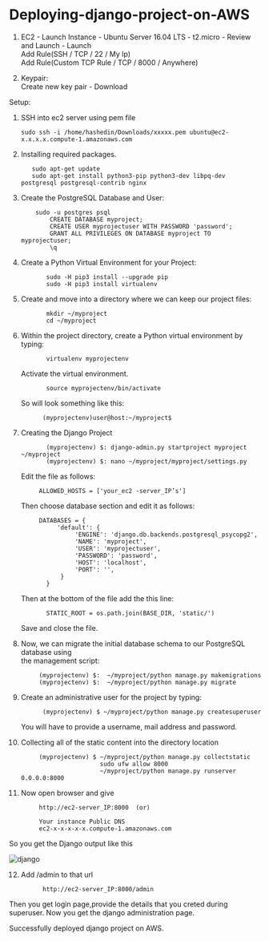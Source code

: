 # Deploying-django-project-on-AWS

1. EC2 - Launch Instance - Ubuntu Server 16.04 LTS - t2.micro - Review and Launch - Launch<br/>
   Add Rule(SSH / TCP / 22 / My Ip)<br/>
   Add Rule(Custom TCP Rule / TCP / 8000 / Anywhere)<br/>

2. Keypair:<br/>
   Create new key pair - Download

Setup:

1. SSH into ec2 server using pem file

       sudo ssh -i /home/hashedin/Downloads/xxxxx.pem ubuntu@ec2-x.x.x.x.compute-1.amazonaws.com
       
2. Installing required packages.

          sudo apt-get update
          sudo apt-get install python3-pip python3-dev libpq-dev postgresql postgresql-contrib nginx


3. Create the PostgreSQL Database and User:

           sudo -u postgres psql
               CREATE DATABASE myproject;
               CREATE USER myprojectuser WITH PASSWORD 'password';
               GRANT ALL PRIVILEGES ON DATABASE myproject TO myprojectuser;
               \q

4. Create a Python Virtual Environment for your Project:

              sudo -H pip3 install --upgrade pip
              sudo -H pip3 install virtualenv
              
5. Create and move into a directory where we can keep our project files:
 
              mkdir ~/myproject
              cd ~/myproject


 6. Within the project directory, create a Python virtual environment by typing:

               virtualenv myprojectenv

    Activate the virtual environment. 

               source myprojectenv/bin/activate
    
    So will look something like this:

              (myprojectenv)user@host:~/myproject$


7. Creating the Django Project

              (myprojectenv) $: django-admin.py startproject myproject ~/myproject
              (myprojectenv) $: nano ~/myproject/myproject/settings.py

   Edit the file as follows:

            ALLOWED_HOSTS = ['your_ec2 -server_IP’s']

   Then choose database section and edit it as follows:
 
            DATABASES = {
                 'default': {
                      'ENGINE': 'django.db.backends.postgresql_psycopg2',
                      'NAME': 'myproject',
                      'USER': 'myprojectuser',
                      'PASSWORD': 'password',
                      'HOST': 'localhost',
                      'PORT': '',
                  }
              }



   Then at the bottom of the file add the this line:

              STATIC_ROOT = os.path.join(BASE_DIR, 'static/')
  
   Save and close the file.

8. Now, we can migrate the initial database schema to our PostgreSQL database using  
     the management script:

            (myprojectenv) $:  ~/myproject/python manage.py makemigrations
            (myprojectenv) $:  ~/myproject/python manage.py migrate

9. Create an administrative user for the project by typing:

             (myprojectenv) $ ~/myproject/python manage.py createsuperuser


      You will have to provide a username, mail address and password.     
   
10. Collecting  all of the static content into the directory location 

             (myprojectenv) $ ~/myproject/python manage.py collectstatic
                              sudo ufw allow 8000
                              ~/myproject/python manage.py runserver 0.0.0.0:8000


11. Now open browser and give

             http://ec2-server_IP:8000  (or)

             Your instance Public DNS 
             ec2-x-x-x-x-x.compute-1.amazonaws.com

 
So you get the  Django output like this

![django](https://user-images.githubusercontent.com/33515288/37865637-6dd52d8a-2fa5-11e8-8736-50f3b6623aa1.png)


12. Add /admin to that url

              http://ec2-server_IP:8000/admin
              
Then you get login page,provide the details that you creted during superuser.
Now you get the django administration page.

Successfully deployed django project on AWS.
              
              

